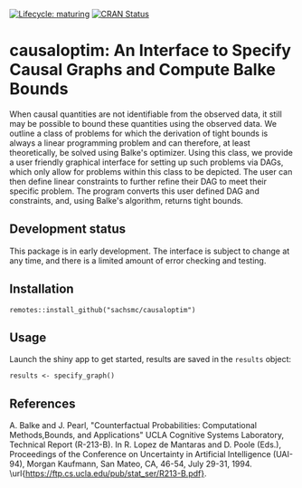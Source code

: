 [![Lifecycle: maturing](https://img.shields.io/badge/lifecycle-maturing-blue.svg)](https://www.tidyverse.org/lifecycle/#maturing)
[![CRAN Status](https://www.r-pkg.org/badges/version/causaloptim)](https://cran.r-project.org/package=causaloptim)

# causaloptim: An Interface to Specify Causal Graphs and Compute Balke Bounds

When causal quantities are not identifiable from the observed data, it still may be possible to bound these quantities using the observed data. We outline a class of problems for which the derivation of tight bounds is always a linear programming problem and can therefore, at least theoretically, be solved using Balke's optimizer. Using this class, we provide a user friendly graphical interface for setting up such problems via DAGs, which only allow for problems within this class to be depicted. The user can then define linear constraints to further refine their DAG to meet their specific problem. The program converts this user defined DAG and constraints, and, using Balke's algorithm, returns tight bounds.

## Development status

This package is in early development. The interface is subject to change at any time, and there is a limited amount of error checking and testing. 

## Installation

```{r}
remotes::install_github("sachsmc/causaloptim")
```

## Usage

Launch the shiny app to get started, results are saved in the `results` object: 

```{r}
results <- specify_graph()
```

## References

A. Balke and J. Pearl, "Counterfactual Probabilities: Computational Methods,Bounds, and Applications"  UCLA Cognitive Systems Laboratory, Technical Report (R-213-B). 
In R. Lopez de Mantaras and D. Poole (Eds.), Proceedings of the Conference on Uncertainty in Artificial Intelligence (UAI-94), Morgan Kaufmann, San Mateo, CA, 46-54, July 29-31, 1994. 
\url{https://ftp.cs.ucla.edu/pub/stat_ser/R213-B.pdf}.
